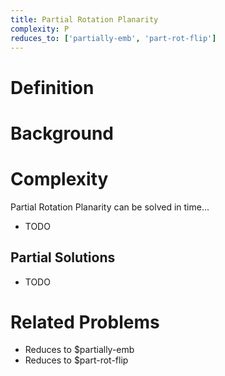 ```yaml
---
title: Partial Rotation Planarity
complexity: P
reduces_to: ['partially-emb', 'part-rot-flip']
---
```


# Definition

<!-- TODO -->

# Background

<!-- TODO -->

# Complexity

Partial Rotation Planarity can be solved in time...

- TODO

## Partial Solutions

- TODO

# Related Problems

- Reduces to $partially-emb
- Reduces to $part-rot-flip

